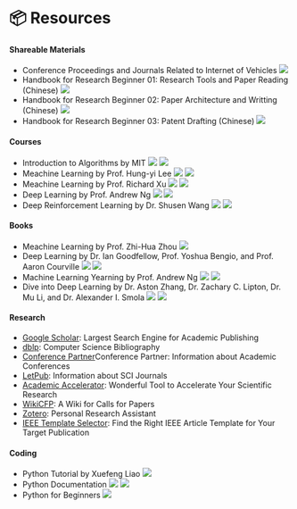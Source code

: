 # 📦 Resources

#### Shareable Materials

- Conference Proceedings and Journals Related to Internet of Vehicles [![](https://img.shields.io/badge/-PDF-blue?logo=adobeacrobatreader&logoColor=EC1C24&labelColor=white&color=F5F5F5&style=flat)](https://neardws-1257861591.cos.ap-shanghai.myqcloud.com/neardws/Conference%20Proceedings%20and%20Journals%20Related%20to%20Internet%20of%20Vehicles.pdf)
- Handbook for Research Beginner 01: Research Tools and Paper Reading (Chinese) [![](https://img.shields.io/badge/-PDF-blue?logo=microsoftpowerpoint&logoColor=B7472A&labelColor=white&color=F5F5F5&style=flat)](https://neardws-1257861591.cos.ap-shanghai.myqcloud.com/neardws/%E7%A7%91%E7%A0%94%E5%85%A5%E9%97%A801.pdf)
- Handbook for Research Beginner 02: Paper Architecture and Writting (Chinese) [![](https://img.shields.io/badge/-PDF-blue?logo=microsoftpowerpoint&logoColor=B7472A&labelColor=white&color=F5F5F5&style=flat)](https://neardws-1257861591.cos.ap-shanghai.myqcloud.com/neardws/%E7%A7%91%E7%A0%94%E5%85%A5%E9%97%A802.pdf)
- Handbook for Research Beginner 03: Patent Drafting  (Chinese) [![](https://img.shields.io/badge/-PDF-blue?logo=microsoftpowerpoint&logoColor=B7472A&labelColor=white&color=F5F5F5&style=flat)](https://neardws-1257861591.cos.ap-shanghai.myqcloud.com/neardws/%E7%A7%91%E7%A0%94%E5%85%A5%E9%97%A803.pdf)

#### Courses

- Introduction to Algorithms by MIT [![](https://img.shields.io/youtube/views/ZA-tUyM_y7s?style=social)](https://youtu.be/ZA-tUyM_y7s?si=kiC6GJP1so65_qXd) [![](https://img.shields.io/badge/dynamic/json?label=views&style=social&logo=bilibili&query=data.stat.view&url=https%3A%2F%2Fapi.bilibili.com%2Fx%2Fweb-interface%2Fview%3Fbvid%3DBV1fu41127MN)](https://www.bilibili.com/video/BV1fu41127MN)
- Meachine Learning by Prof. Hung-yi Lee [![](https://img.shields.io/youtube/views/Y87Ct23H3Kw?style=social)](https://youtu.be/Y87Ct23H3Kw?si=BqvpADSwLBTE1wye) [![](https://img.shields.io/badge/dynamic/json?label=views&style=social&logo=bilibili&query=data.stat.view&url=https%3A%2F%2Fapi.bilibili.com%2Fx%2Fweb-interface%2Fview%3Fbvid%3DBV1J94y1f7u5)](https://www.bilibili.com/video/BV1J94y1f7u5)
- Meachine Learning by Prof. Richard Xu [![](https://img.shields.io/youtube/views/COAlqcArijw?style=social)](https://youtu.be/COAlqcArijw?si=82kWIY6_otM2MAkX) [![](https://img.shields.io/badge/dynamic/json?label=views&style=social&logo=bilibili&query=data.stat.view&url=https%3A%2F%2Fapi.bilibili.com%2Fx%2Fweb-interface%2Fview%3Fbvid%3DBV1xW411N7f1)](https://www.bilibili.com/video/BV1xW411N7f1)
- Deep Learning by Prof. Andrew Ng [![](https://img.shields.io/youtube/views/jGwO_UgTS7I?style=social)](https://youtu.be/jGwO_UgTS7I?si=csYfDjWpUzRV10Pb) [![](https://img.shields.io/badge/dynamic/json?label=views&style=social&logo=bilibili&query=data.stat.view&url=https%3A%2F%2Fapi.bilibili.com%2Fx%2Fweb-interface%2Fview%3Fbvid%3DBV12E411a7Xn)](https://www.bilibili.com/video/BV12E411a7Xn)
- Deep Reinforcement Learning by Dr. Shusen Wang [![](https://img.shields.io/youtube/views/jNcMnwpPpfk?style=social)](https://youtu.be/jNcMnwpPpfk?si=TTlCAahbHhY4v7KR) [![](https://img.shields.io/badge/dynamic/json?label=views&style=social&logo=bilibili&query=data.stat.view&url=https%3A%2F%2Fapi.bilibili.com%2Fx%2Fweb-interface%2Fview%3Fbvid%3DBV12o4y197US)](https://www.bilibili.com/video/BV12o4y197US)

#### Books

- Meachine Learning by Prof. Zhi-Hua Zhou [![](https://img.shields.io/badge/Chinese-white)](https://cs.nju.edu.cn/zhouzh/zhouzh.files/publication/MLbook2016.htm)
- Deep Learning by Dr. Ian Goodfellow, Prof. Yoshua Bengio, and Prof. Aaron Courville [![](https://img.shields.io/badge/English-white)](https://www.deeplearningbook.org) [![](https://img.shields.io/badge/Chinese-white)](https://github.com/exacity/deeplearningbook-chinese)
- Machine Learning Yearning by Prof. Andrew Ng [![](https://img.shields.io/badge/English-white)](https://www.mlyearning.org) [![](https://img.shields.io/badge/Chinese-white)](https://deeplearning-ai.github.io/machine-learning-yearning-cn/) 
- Dive into Deep Learning by Dr. Aston Zhang, Dr. Zachary C. Lipton, Dr. Mu Li, and Dr. Alexander I. Smola [![](https://img.shields.io/badge/English-white)](https://d2l.ai) [![](https://img.shields.io/badge/Chinese-white)](https://zh.d2l.ai)

#### Research

- <a href="https://scholar.google.com" class="no-underline">Google Scholar</a>: Largest Search Engine for Academic Publishing 
- <a href="https://dblp.org" class="no-underline">dblp</a>: Computer Science Bibliography
- <a href="https://www.myhuiban.com" class="no-underline">Conference Partner</a>Conference Partner: Information about Academic Conferences
- <a href="http://www.letpub.com.cn/index.php?page=journalapp" class="no-underline">LetPub</a>: Information about SCI Journals
- <a href="https://academic-accelerator.com" class="no-underline">Academic Accelerator</a>: Wonderful Tool to Accelerate Your Scientific Research
- <a href="http://www.wikicfp.com/cfp/" class="no-underline">WikiCFP</a>: A Wiki for Calls for Papers
- <a href="https://www.zotero.org" class="no-underline">Zotero</a>: Personal Research Assistant
- <a href="https://template-selector.ieee.org" class="no-underline">IEEE Template Selector</a>: Find the Right IEEE Article Template for Your Target Publication

#### Coding

- Python Tutorial by Xuefeng Liao [![](https://img.shields.io/badge/Chinese-white)](https://www.liaoxuefeng.com/wiki/1016959663602400)
- Python Documentation [![](https://img.shields.io/badge/English-white)](https://docs.python.org/3/) [![](https://img.shields.io/badge/Chinese-white)](https://docs.python.org/zh-cn/3/)
- Python for Beginners [![](https://img.shields.io/badge/Chinese-white)](https://www.bilibili.com/video/BV1Fs411A7HZ)   